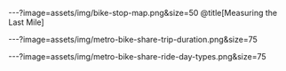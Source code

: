 ---?image=assets/img/bike-stop-map.png&size=50 @title[Measuring the Last Mile]



---?image=assets/img/metro-bike-share-trip-duration.png&size=75




---?image=assets/img/metro-bike-share-ride-day-types.png&size=75
